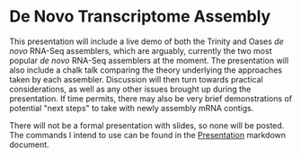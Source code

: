 De Novo Transcriptome Assembly
==============================
This presentation will include a live demo of both the Trinity and Oases _de novo_ RNA-Seq assemblers, which are arguably, currently the two most popular _de novo_ RNA-Seq assemblers at the moment.  The presentation will also include a chalk talk comparing the theory underlying the approaches taken by each assembler.  Discussion will then turn towards practical considerations, as well as any other issues brought up during the presentation.  If time permits, there may also be very brief demonstrations of potential "next steps" to take with newly assembly mRNA contigs.

There will not be a formal presentation with slides, so none will be posted.  The commands I intend to use can be found in the [Presentation](https://github.com/trgibbons/byob/blob/master/presentations/2013/0910-de_novo_transcriptome_assembly/Presentation.md) markdown document.
